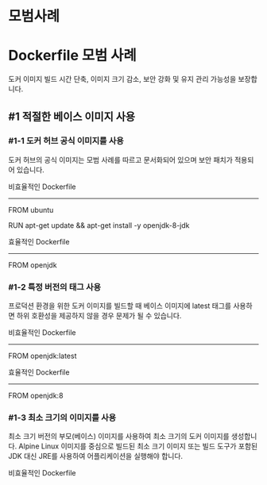 # 모범사례

# **Dockerfile 모범 사례**

도커 이미지 빌드 시간 단축, 이미지 크기 감소, 보안 강화 및 유지 관리 가능성을 보장합니다.

## **#1 적절한 베이스 이미지 사용**

### **#1-1 도커 허브 공식 이미지를 사용**

도커 허브의 공식 이미지는 모범 사례를 따르고 문서화되어 있으며 보안 패치가 적용되어 있습니다.

비효율적인 Dockerfile

---

FROM ubuntu

RUN  apt-get update && apt-get install -y openjdk-8-jdk

효율적인 Dockerfile

---

FROM openjdk

### **#1-2 특정 버전의 태그 사용**

프로덕션 환경을 위한 도커 이미지를 빌드할 때 베이스 이미지에 latest 태그를 사용하면 하위 호환성을 제공하지 않을 경우 문제가 될 수 있습니다.

비효율적인 Dockerfile

---

FROM openjdk:latest

효율적인 Dockerfile

---

FROM openjdk:8

### **#1-3 최소 크기의 이미지를 사용**

최소 크기 버전의 부모(베이스) 이미지를 사용하여 최소 크기의 도커 이미지를 생성합니다. Alpine Linux 이미지를 중심으로 빌드된 최소 크기 이미지 또는 빌드 도구가 포함된 JDK 대신 JRE를 사용하여 어플리케이션을 실행해야 합니다.

비효율적인 Dockerfile